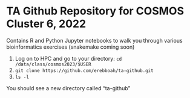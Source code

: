 # TA Github Repository for COSMOS Cluster 6, 2022
Contains R and Python Jupyter notebooks to walk you through various bioinformatics exercises (snakemake coming soon)
1. Log on to HPC and go to your directory: `cd /data/class/cosmos2023/$USER`
2. `git clone https://github.com/erebboah/ta-github.git`
3. `ls -l`

You should see a new directory called “ta-github”
